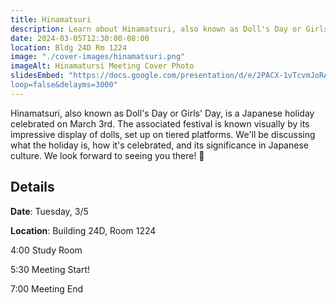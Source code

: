 ```yaml
---
title: Hinamatsuri
description: Learn about Hinamatsuri, also known as Doll's Day or Girls' Day!
date: 2024-03-05T12:30:00-08:00
location: Bldg 24D Rm 1224
image: "./cover-images/hinamatsuri.png"
imageAlt: Hinamatursi Meeting Cover Photo
slidesEmbed: "https://docs.google.com/presentation/d/e/2PACX-1vTcvmJoRAIB99JXQxm_TZ0QHUSh5_vRNV640E1dJqtwyuy-OJ9jwsTqYZN6U3_uEDapI52a61GH_uet/pub?start=false&
loop=false&delayms=3000"
---
```


Hinamatsuri, also known as Doll's Day or Girls' Day, is a Japanese holiday celebrated on March 3rd. The associated festival is known visually by its impressive display of dolls, set up on tiered platforms. We'll be discussing what the holiday is, how it's celebrated, and its significance in Japanese culture. We look forward to seeing you there! 🎎

## Details

**Date**: Tuesday, 3/5

**Location**: Building 24D, Room 1224

4:00 Study Room

5:30 Meeting Start!

7:00 Meeting End
